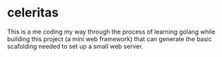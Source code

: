 # celeritas
This is a me coding my way through the process of learning golang while building this project (a mini web framework) that can generate the basic scafolding needed to set up a small web server.
